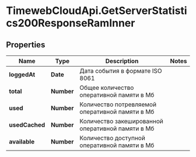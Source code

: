 # TimewebCloudApi.GetServerStatistics200ResponseRamInner

## Properties

Name | Type | Description | Notes
------------ | ------------- | ------------- | -------------
**loggedAt** | **Date** | Дата события в формате ISO 8061 | 
**total** | **Number** | Общее количество оперативной памяти в Мб | 
**used** | **Number** | Количество потревляемой оперативной памяти в Мб | 
**usedCached** | **Number** | Количество закешированной оперативной памяти в Мб | 
**available** | **Number** | Количество доступной оперативной памяти в Мб | 


